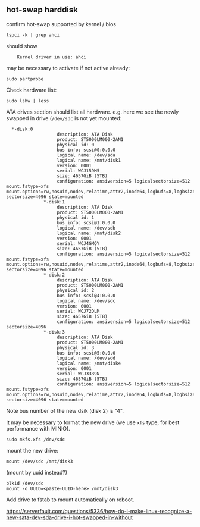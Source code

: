 

## hot-swap harddisk

confirm hot-swap supported by kernel / bios

```
lspci -k | grep ahci
```

should show 

```
    Kernel driver in use: ahci
```

may be necessary to activate if not active already:

```
sudo partprobe
```


Check hardware list:

```
sudo lshw | less
```

ATA drives section should list all hardware.  e.g. here we see the newly swapped in drive (`/dev/sdc` is not yet mounted:

```
  *-disk:0
                   description: ATA Disk
                   product: ST5000LM000-2AN1
                   physical id: 0
                   bus info: scsi@0:0.0.0
                   logical name: /dev/sda
                   logical name: /mnt/disk1
                   version: 0001
                   serial: WCJ159M5
                   size: 4657GiB (5TB)
                   configuration: ansiversion=5 logicalsectorsize=512 mount.fstype=xfs mount.options=rw,nosuid,nodev,relatime,attr2,inode64,logbufs=8,logbsize=32k,noquota sectorsize=4096 state=mounted
              *-disk:1
                   description: ATA Disk
                   product: ST5000LM000-2AN1
                   physical id: 1
                   bus info: scsi@1:0.0.0
                   logical name: /dev/sdb
                   logical name: /mnt/disk2
                   version: 0001
                   serial: WCJ4GMQY
                   size: 4657GiB (5TB)
                   configuration: ansiversion=5 logicalsectorsize=512 mount.fstype=xfs mount.options=rw,nosuid,nodev,relatime,attr2,inode64,logbufs=8,logbsize=32k,noquota sectorsize=4096 state=mounted
              *-disk:2
                   description: ATA Disk
                   product: ST5000LM000-2AN1
                   physical id: 2
                   bus info: scsi@4:0.0.0
                   logical name: /dev/sdc
                   version: 0001
                   serial: WCJ72DLM
                   size: 4657GiB (5TB)
                   configuration: ansiversion=5 logicalsectorsize=512 sectorsize=4096
              *-disk:3
                   description: ATA Disk
                   product: ST5000LM000-2AN1
                   physical id: 3
                   bus info: scsi@5:0.0.0
                   logical name: /dev/sdd
                   logical name: /mnt/disk4
                   version: 0001
                   serial: WCJ3389N
                   size: 4657GiB (5TB)
                   configuration: ansiversion=5 logicalsectorsize=512 mount.fstype=xfs mount.options=rw,nosuid,nodev,relatime,attr2,inode64,logbufs=8,logbsize=32k,noquota sectorsize=4096 state=mounted
```

Note bus number of the new dsik (disk 2) is "4".  

It may be necessary to format the new drive (we use `xfs` type, for best performance with MINIO).

```
sudo mkfs.xfs /dev/sdc
```

mount the new drive: 

```
mount /dev/sdc /mnt/disk3
```


(mount by uuid instead?)

```
blkid /dev/sdc
mount -o UUID=<paste-UUID-here> /mnt/disk3
```

Add drive to fstab to mount automatically on reboot.  

<https://serverfault.com/questions/5336/how-do-i-make-linux-recognize-a-new-sata-dev-sda-drive-i-hot-swapped-in-without>

